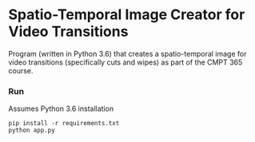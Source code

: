 # Spatio-Temporal Image Creator for Video Transitions

Program (written in Python 3.6) that creates a spatio-temporal image for video transitions (specifically cuts and wipes) as part of the CMPT 365 course.

### Run
Assumes Python 3.6 installation
```
pip install -r requirements.txt
python app.py
```

